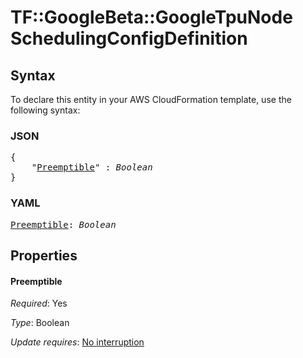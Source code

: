 # TF::GoogleBeta::GoogleTpuNode SchedulingConfigDefinition

## Syntax

To declare this entity in your AWS CloudFormation template, use the following syntax:

### JSON

<pre>
{
    "<a href="#preemptible" title="Preemptible">Preemptible</a>" : <i>Boolean</i>
}
</pre>

### YAML

<pre>
<a href="#preemptible" title="Preemptible">Preemptible</a>: <i>Boolean</i>
</pre>

## Properties

#### Preemptible

_Required_: Yes

_Type_: Boolean

_Update requires_: [No interruption](https://docs.aws.amazon.com/AWSCloudFormation/latest/UserGuide/using-cfn-updating-stacks-update-behaviors.html#update-no-interrupt)

